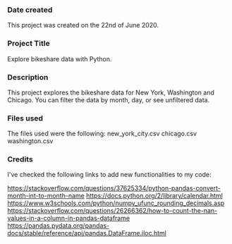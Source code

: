 ### Date created
This project was created on the 22nd of June 2020.

### Project Title
Explore bikeshare data with Python.

### Description
This project explores the bikeshare data for New York, Washington and Chicago. You can filter the data by month, day, or see unfiltered data.

### Files used
The files used were the following:
new_york_city.csv
chicago.csv
washington.csv

### Credits
I've checked the following links to add new functionalities to my code:

https://stackoverflow.com/questions/37625334/python-pandas-convert-month-int-to-month-name
https://docs.python.org/2/library/calendar.html
https://www.w3schools.com/python/numpy_ufunc_rounding_decimals.asp
https://stackoverflow.com/questions/26266362/how-to-count-the-nan-values-in-a-column-in-pandas-dataframe
https://pandas.pydata.org/pandas-docs/stable/reference/api/pandas.DataFrame.iloc.html
